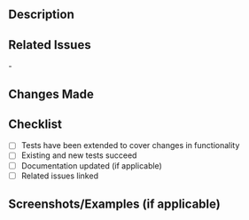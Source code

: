 ## Description
<!-- Provide a brief summary of the changes in this PR -->

## Related Issues
<!-- Link related issues using 'Fixes #issue_number' or 'Resolves #issue_number' -->
\-

## Changes Made
<!-- List key changes in this PR -->

## Checklist
- [ ] Tests have been extended to cover changes in functionality
- [ ] Existing and new tests succeed
- [ ] Documentation updated (if applicable)
- [ ] Related issues linked

## Screenshots/Examples (if applicable)
<!-- Add screenshots or examples of functionality -->
